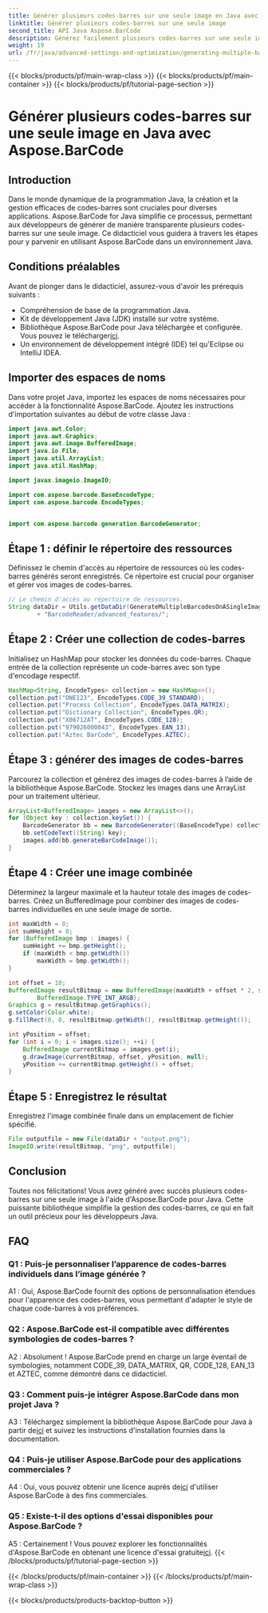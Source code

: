 ```yaml
---
title: Générer plusieurs codes-barres sur une seule image en Java avec Aspose.BarCode
linktitle: Générer plusieurs codes-barres sur une seule image
second_title: API Java Aspose.BarCode
description: Générez facilement plusieurs codes-barres sur une seule image à l’aide d’Aspose.BarCode pour Java. Suivez notre guide étape par étape pour une intégration transparente.
weight: 19
url: /fr/java/advanced-settings-and-optimization/generating-multiple-barcodes-single-image/
---
```


{{< blocks/products/pf/main-wrap-class >}}
{{< blocks/products/pf/main-container >}}
{{< blocks/products/pf/tutorial-page-section >}}

# Générer plusieurs codes-barres sur une seule image en Java avec Aspose.BarCode

## Introduction

Dans le monde dynamique de la programmation Java, la création et la gestion efficaces de codes-barres sont cruciales pour diverses applications. Aspose.BarCode for Java simplifie ce processus, permettant aux développeurs de générer de manière transparente plusieurs codes-barres sur une seule image. Ce didacticiel vous guidera à travers les étapes pour y parvenir en utilisant Aspose.BarCode dans un environnement Java.

## Conditions préalables

Avant de plonger dans le didacticiel, assurez-vous d'avoir les prérequis suivants :

- Compréhension de base de la programmation Java.
- Kit de développement Java (JDK) installé sur votre système.
- Bibliothèque Aspose.BarCode pour Java téléchargée et configurée. Vous pouvez le télécharger[ici](https://releases.aspose.com/barcode/java/).
- Un environnement de développement intégré (IDE) tel qu'Eclipse ou IntelliJ IDEA.

## Importer des espaces de noms

Dans votre projet Java, importez les espaces de noms nécessaires pour accéder à la fonctionnalité Aspose.BarCode. Ajoutez les instructions d'importation suivantes au début de votre classe Java :

```java
import java.awt.Color;
import java.awt.Graphics;
import java.awt.image.BufferedImage;
import java.io.File;
import java.util.ArrayList;
import java.util.HashMap;

import javax.imageio.ImageIO;

import com.aspose.barcode.BaseEncodeType;
import com.aspose.barcode.EncodeTypes;


import com.aspose.barcode.generation.BarcodeGenerator;
```

## Étape 1 : définir le répertoire des ressources

Définissez le chemin d'accès au répertoire de ressources où les codes-barres générés seront enregistrés. Ce répertoire est crucial pour organiser et gérer vos images de codes-barres.

```java
// Le chemin d'accès au répertoire de ressources.
String dataDir = Utils.getDataDir(GenerateMultipleBarcodesOnASingleImage.class)
        + "BarcodeReader/advanced_features/";
```

## Étape 2 : Créer une collection de codes-barres

Initialisez un HashMap pour stocker les données du code-barres. Chaque entrée de la collection représente un code-barres avec son type d'encodage respectif.

```java
HashMap<String, EncodeTypes> collection = new HashMap<>();
collection.put("ONE123", EncodeTypes.CODE_39_STANDARD);
collection.put("Process Collection", EncodeTypes.DATA_MATRIX);
collection.put("Dictionary Collection", EncodeTypes.QR);
collection.put("X06712AT", EncodeTypes.CODE_128);
collection.put("979026000043", EncodeTypes.EAN_13);
collection.put("Aztec BarCode", EncodeTypes.AZTEC);
```

## Étape 3 : générer des images de codes-barres

Parcourez la collection et générez des images de codes-barres à l’aide de la bibliothèque Aspose.BarCode. Stockez les images dans une ArrayList pour un traitement ultérieur.

```java
ArrayList<BufferedImage> images = new ArrayList<>();
for (Object key : collection.keySet()) {
    BarcodeGenerator bb = new BarcodeGenerator((BaseEncodeType) collection.get(key));
    bb.setCodeText((String) key);
    images.add(bb.generateBarCodeImage());
}
```

## Étape 4 : Créer une image combinée

Déterminez la largeur maximale et la hauteur totale des images de codes-barres. Créez un BufferedImage pour combiner des images de codes-barres individuelles en une seule image de sortie.

```java
int maxWidth = 0;
int sumHeight = 0;
for (BufferedImage bmp : images) {
    sumHeight += bmp.getHeight();
    if (maxWidth < bmp.getWidth())
        maxWidth = bmp.getWidth();
}

int offset = 10;
BufferedImage resultBitmap = new BufferedImage(maxWidth + offset * 2, sumHeight + offset * images.size(),
        BufferedImage.TYPE_INT_ARGB);
Graphics g = resultBitmap.getGraphics();
g.setColor(Color.white);
g.fillRect(0, 0, resultBitmap.getWidth(), resultBitmap.getHeight());

int yPosition = offset;
for (int i = 0; i < images.size(); ++i) {
    BufferedImage currentBitmap = images.get(i);
    g.drawImage(currentBitmap, offset, yPosition, null);
    yPosition += currentBitmap.getHeight() + offset;
}
```
## Étape 5 : Enregistrez le résultat

Enregistrez l'image combinée finale dans un emplacement de fichier spécifié.

```java
File outputfile = new File(dataDir + "output.png");
ImageIO.write(resultBitmap, "png", outputfile);
```

## Conclusion

Toutes nos félicitations! Vous avez généré avec succès plusieurs codes-barres sur une seule image à l'aide d'Aspose.BarCode pour Java. Cette puissante bibliothèque simplifie la gestion des codes-barres, ce qui en fait un outil précieux pour les développeurs Java.

## FAQ

### Q1 : Puis-je personnaliser l’apparence de codes-barres individuels dans l’image générée ?

A1 : Oui, Aspose.BarCode fournit des options de personnalisation étendues pour l'apparence des codes-barres, vous permettant d'adapter le style de chaque code-barres à vos préférences.

### Q2 : Aspose.BarCode est-il compatible avec différentes symbologies de codes-barres ?

A2 : Absolument ! Aspose.BarCode prend en charge un large éventail de symbologies, notamment CODE_39, DATA_MATRIX, QR, CODE_128, EAN_13 et AZTEC, comme démontré dans ce didacticiel.

### Q3 : Comment puis-je intégrer Aspose.BarCode dans mon projet Java ?

 A3 : Téléchargez simplement la bibliothèque Aspose.BarCode pour Java à partir de[ici](https://releases.aspose.com/barcode/java/) et suivez les instructions d'installation fournies dans la documentation.

### Q4 : Puis-je utiliser Aspose.BarCode pour des applications commerciales ?

 A4 : Oui, vous pouvez obtenir une licence auprès de[ici](https://purchase.aspose.com/buy) d'utiliser Aspose.BarCode à des fins commerciales.

### Q5 : Existe-t-il des options d'essai disponibles pour Aspose.BarCode ?

 A5 : Certainement ! Vous pouvez explorer les fonctionnalités d'Aspose.BarCode en obtenant une licence d'essai gratuite[ici](https://releases.aspose.com/).
{{< /blocks/products/pf/tutorial-page-section >}}

{{< /blocks/products/pf/main-container >}}
{{< /blocks/products/pf/main-wrap-class >}}

{{< blocks/products/products-backtop-button >}}
